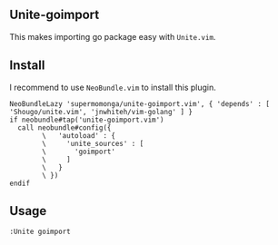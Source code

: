 ## Unite-goimport

This makes importing go package easy with `Unite.vim`.


## Install

I recommend to use `NeoBundle.vim` to install this plugin.


```vim
NeoBundleLazy 'supermomonga/unite-goimport.vim', { 'depends' : [ 'Shougo/unite.vim', 'jnwhiteh/vim-golang' ] }
if neobundle#tap('unite-goimport.vim')
  call neobundle#config({
        \   'autoload' : {
        \     'unite_sources' : [
        \       'goimport'
        \     ]
        \   }
        \ })
endif
```

## Usage

`:Unite goimport`
